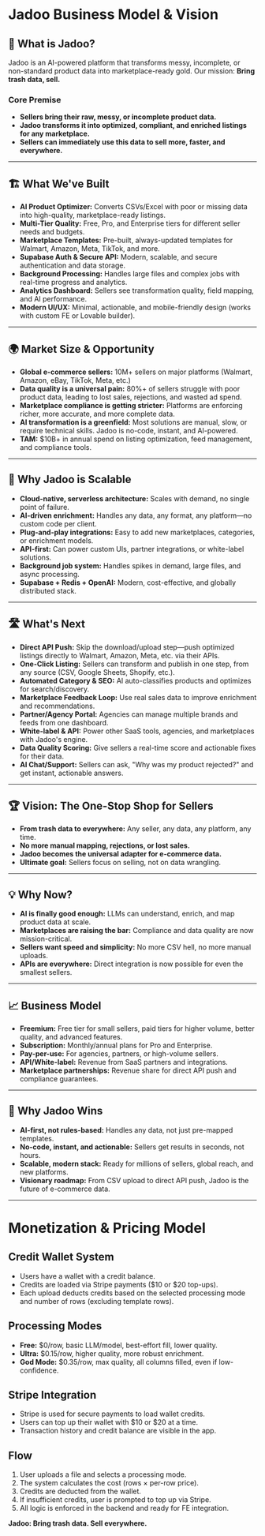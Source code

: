 # Jadoo Business Model & Vision

## 🚀 What is Jadoo?
Jadoo is an AI-powered platform that transforms messy, incomplete, or non-standard product data into marketplace-ready gold. Our mission: **Bring trash data, sell.**

### Core Premise
- **Sellers bring their raw, messy, or incomplete product data.**
- **Jadoo transforms it into optimized, compliant, and enriched listings for any marketplace.**
- **Sellers can immediately use this data to sell more, faster, and everywhere.**

---

## 🏗️ What We've Built
- **AI Product Optimizer:** Converts CSVs/Excel with poor or missing data into high-quality, marketplace-ready listings.
- **Multi-Tier Quality:** Free, Pro, and Enterprise tiers for different seller needs and budgets.
- **Marketplace Templates:** Pre-built, always-updated templates for Walmart, Amazon, Meta, TikTok, and more.
- **Supabase Auth & Secure API:** Modern, scalable, and secure authentication and data storage.
- **Background Processing:** Handles large files and complex jobs with real-time progress and analytics.
- **Analytics Dashboard:** Sellers see transformation quality, field mapping, and AI performance.
- **Modern UI/UX:** Minimal, actionable, and mobile-friendly design (works with custom FE or Lovable builder).

---

## 🌍 Market Size & Opportunity
- **Global e-commerce sellers:** 10M+ sellers on major platforms (Walmart, Amazon, eBay, TikTok, Meta, etc.)
- **Data quality is a universal pain:** 80%+ of sellers struggle with poor product data, leading to lost sales, rejections, and wasted ad spend.
- **Marketplace compliance is getting stricter:** Platforms are enforcing richer, more accurate, and more complete data.
- **AI transformation is a greenfield:** Most solutions are manual, slow, or require technical skills. Jadoo is no-code, instant, and AI-powered.
- **TAM:** $10B+ in annual spend on listing optimization, feed management, and compliance tools.

---

## 🧩 Why Jadoo is Scalable
- **Cloud-native, serverless architecture:** Scales with demand, no single point of failure.
- **AI-driven enrichment:** Handles any data, any format, any platform—no custom code per client.
- **Plug-and-play integrations:** Easy to add new marketplaces, categories, or enrichment models.
- **API-first:** Can power custom UIs, partner integrations, or white-label solutions.
- **Background job system:** Handles spikes in demand, large files, and async processing.
- **Supabase + Redis + OpenAI:** Modern, cost-effective, and globally distributed stack.

---

## 🛣️ What's Next
- **Direct API Push:** Skip the download/upload step—push optimized listings directly to Walmart, Amazon, Meta, etc. via their APIs.
- **One-Click Listing:** Sellers can transform and publish in one step, from any source (CSV, Google Sheets, Shopify, etc.).
- **Automated Category & SEO:** AI auto-classifies products and optimizes for search/discovery.
- **Marketplace Feedback Loop:** Use real sales data to improve enrichment and recommendations.
- **Partner/Agency Portal:** Agencies can manage multiple brands and feeds from one dashboard.
- **White-label & API:** Power other SaaS tools, agencies, and marketplaces with Jadoo's engine.
- **Data Quality Scoring:** Give sellers a real-time score and actionable fixes for their data.
- **AI Chat/Support:** Sellers can ask, "Why was my product rejected?" and get instant, actionable answers.

---

## 🏆 Vision: The One-Stop Shop for Sellers
- **From trash data to everywhere:** Any seller, any data, any platform, any time.
- **No more manual mapping, rejections, or lost sales.**
- **Jadoo becomes the universal adapter for e-commerce data.**
- **Ultimate goal:** Sellers focus on selling, not on data wrangling.

---

## 💡 Why Now?
- **AI is finally good enough:** LLMs can understand, enrich, and map product data at scale.
- **Marketplaces are raising the bar:** Compliance and data quality are now mission-critical.
- **Sellers want speed and simplicity:** No more CSV hell, no more manual uploads.
- **APIs are everywhere:** Direct integration is now possible for even the smallest sellers.

---

## 📈 Business Model
- **Freemium:** Free tier for small sellers, paid tiers for higher volume, better quality, and advanced features.
- **Subscription:** Monthly/annual plans for Pro and Enterprise.
- **Pay-per-use:** For agencies, partners, or high-volume sellers.
- **API/White-label:** Revenue from SaaS partners and integrations.
- **Marketplace partnerships:** Revenue share for direct API push and compliance guarantees.

---

## 🦄 Why Jadoo Wins
- **AI-first, not rules-based:** Handles any data, not just pre-mapped templates.
- **No-code, instant, and actionable:** Sellers get results in seconds, not hours.
- **Scalable, modern stack:** Ready for millions of sellers, global reach, and new platforms.
- **Visionary roadmap:** From CSV upload to direct API push, Jadoo is the future of e-commerce data.

---

# Monetization & Pricing Model

## Credit Wallet System
- Users have a wallet with a credit balance.
- Credits are loaded via Stripe payments ($10 or $20 top-ups).
- Each upload deducts credits based on the selected processing mode and number of rows (excluding template rows).

## Processing Modes
- **Free:** $0/row, basic LLM/model, best-effort fill, lower quality.
- **Ultra:** $0.15/row, higher quality, more robust enrichment.
- **God Mode:** $0.35/row, max quality, all columns filled, even if low-confidence.

## Stripe Integration
- Stripe is used for secure payments to load wallet credits.
- Users can top up their wallet with $10 or $20 at a time.
- Transaction history and credit balance are visible in the app.

## Flow
1. User uploads a file and selects a processing mode.
2. The system calculates the cost (rows × per-row price).
3. Credits are deducted from the wallet.
4. If insufficient credits, user is prompted to top up via Stripe.
5. All logic is enforced in the backend and ready for FE integration.

**Jadoo: Bring trash data. Sell everywhere.** 